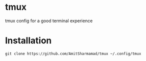 # tmux
tmux config for a good terminal experience

# Installation
`git clone https://github.com/AmitSharmamad/tmux ~/.config/tmux`

